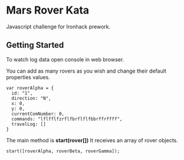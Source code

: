 # Mars Rover Kata

Javascript challenge for Ironhack prework.

## Getting Started

To watch log data open console in web browser.

You can add as many rovers as you wish and change their default properties values.

```
var roverAlpha = {
  id: "1",
  direction: "N",
  x: 0,
  y: 0,
  currentComNumber: 0,
  commands: "lflfflfzrflfbrflflfbbrffrffff",
  travelLog: []
}
```

The main method is **start(rover[])** 
It receives an array of rover objects.

```
start([roverAlpha, roverBeta, roverGamma]);
```